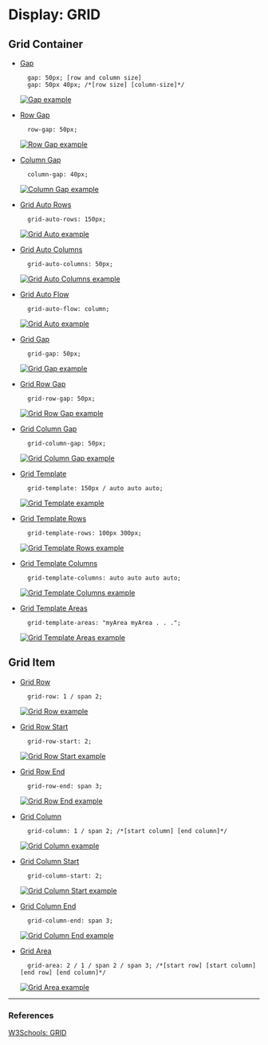 # Display: GRID


## Grid Container

- [Gap][Gap]

        gap: 50px; [row and column size]
        gap: 50px 40px; /*[row size] [column-size]*/  
        
  [![Gap example](/css/display/grid/assets/img/container/gap.png "Gap example")][Gap]

- [Row Gap][Row Gap]

        row-gap: 50px;  
        
  [![Row Gap example](/css/display/grid/assets/img/container/row-gap.png "Row Gap example")][Row Gap]

- [Column Gap][Column Gap]

        column-gap: 40px;  
        
  [![Column Gap example](/css/display/grid/assets/img/container/column-gap.png "Column Gap example")][Column Gap]

- [Grid Auto Rows][Grid Auto Rows]

        grid-auto-rows: 150px;  
        
  [![Grid Auto example](/css/display/grid/assets/img/container/grid-auto-rows.png "Grid Auto Rows example")][Grid Auto Rows]

- [Grid Auto Columns][Grid Auto Columns]

        grid-auto-columns: 50px;  
        
  [![Grid Auto Columns example](/css/display/grid/assets/img/container/grid-auto-columns.png "Grid Auto Columns example")][Grid Auto Columns]

- [Grid Auto Flow][Grid Auto Flow]

        grid-auto-flow: column;  
        
  [![Grid Auto example](/css/display/grid/assets/img/container/grid-auto-flow.png "Grid Auto Flow example")][Grid Auto Flow]

- [Grid Gap][Grid Gap]

        grid-gap: 50px;  
        
  [![Grid Gap example](/css/display/grid/assets/img/container/grid-gap.png "Grid Gap example")][Grid Gap]

- [Grid Row Gap][Grid Row Gap]

        grid-row-gap: 50px;  
        
  [![Grid Row Gap example](/css/display/grid/assets/img/container/grid-row-gap.png "Grid Row Gap example")][Grid Row Gap]

- [Grid Column Gap][Grid Column Gap]

        grid-column-gap: 50px;  
        
  [![Grid Column Gap example](/css/display/grid/assets/img/container/grid-column-gap.png "Grid Column Gap example")][Grid Column Gap]

- [Grid Template][Grid Template]

        grid-template: 150px / auto auto auto;  
        
  [![Grid Template example](/css/display/grid/assets/img/container/grid-template.png "Grid Template example")][Grid Template]

- [Grid Template Rows][Grid Template Rows]

        grid-template-rows: 100px 300px;  
        
  [![Grid Template Rows example](/css/display/grid/assets/img/container/grid-template-rows.png "Grid Template Rows example")][Grid Template Rows]

- [Grid Template Columns][Grid Template Columns]

        grid-template-columns: auto auto auto auto;  
        
  [![Grid Template Columns example](/css/display/grid/assets/img/container/grid-template-columns.png "Grid Template Columns example")][Grid Template Columns]

- [Grid Template Areas][Grid Template Areas]

        grid-template-areas: "myArea myArea . . .";  
        
  [![Grid Template Areas example](/css/display/grid/assets/img/container/grid-template-areas.png "Grid Template Areas example")][Grid Template Areas]


## Grid Item

- [Grid Row][Grid Row]

        grid-row: 1 / span 2;  
        
  [![Grid Row example](/css/display/grid/assets/img/item/grid-row.png "Grid Row example")][Grid Row]

- [Grid Row Start][Grid Row Start]

        grid-row-start: 2;  
        
  [![Grid Row Start example](/css/display/grid/assets/img/item/grid-row-start.png "Grid Row Start example")][Grid Row Start]

- [Grid Row End][Grid Row End]

        grid-row-end: span 3;  
        
  [![Grid Row End example](/css/display/grid/assets/img/item/grid-row-end.png "Grid Row End example")][Grid Row End]

- [Grid Column][Grid Column]

        grid-column: 1 / span 2; /*[start column] [end column]*/  
        
  [![Grid Column example](/css/display/grid/assets/img/item/grid-column.png "Grid Column example")][Grid Column]

- [Grid Column Start][Grid Column Start]

        grid-column-start: 2;  
        
  [![Grid Column Start example](/css/display/grid/assets/img/item/grid-column-start.png "Grid Column Start example")][Grid Column Start]

- [Grid Column End][Grid Column End]

        grid-column-end: span 3;  
        
  [![Grid Column End example](/css/display/grid/assets/img/item/grid-column-end.png "Grid Column End example")][Grid Column End]

- [Grid Area][Grid Area]

        grid-area: 2 / 1 / span 2 / span 3; /*[start row] [start column] [end row] [end column]*/  
        
  [![Grid Area example](/css/display/grid/assets/img/item/grid-area.png "Grid Area example")][Grid Area]
        
***

### References

[W3Schools: GRID][GRID]

[GRID]: https://www.w3schools.com/css/css_grid.asp "GRID"
[Column Gap]: https://www.w3schools.com/cssref/css3_pr_column-gap.php "Column Gap"
[Gap]: https://www.w3schools.com/cssref/css3_pr_gap.php "Gap"
[Grid Area]: https://www.w3schools.com/cssref/pr_grid-area.php "Grid Area"
[Grid Auto Columns]: https://www.w3schools.com/cssref/pr_grid-auto-columns.php "Grid Auto Columns"
[Grid Auto Flow]: https://www.w3schools.com/cssref/pr_grid-auto-flow.php "Grid Auto Flow"
[Grid Auto Rows]: https://www.w3schools.com/cssref/pr_grid-auto-rows.php "Grid Auto Rows"
[Grid Column]: https://www.w3schools.com/cssref/pr_grid-column.php "Grid Column"
[Grid Column End]: https://www.w3schools.com/cssref/pr_grid-column-end.php "Grid Column End"
[Grid Column Gap]: https://www.w3schools.com/cssref/pr_grid-column-gap.php "Grid Column Gap"
[Grid Column Start]: https://www.w3schools.com/cssref/pr_grid-column-start.php "Grid Column Start"
[Grid Gap]: https://www.w3schools.com/cssref/pr_grid-gap.php "Grid Gap"
[Grid Row]: https://www.w3schools.com/cssref/pr_grid-row.php "Grid Row"
[Grid Row End]: https://www.w3schools.com/cssref/pr_grid-row-end.php "Grid Row End"
[Grid Row Gap]: https://www.w3schools.com/cssref/pr_grid-row-gap.php "Grid Row Gap"
[Grid Row Start]: https://www.w3schools.com/cssref/pr_grid-row-start.php "Grid Row Start"
[Grid Template]: https://www.w3schools.com/cssref/pr_grid-template.php "Grid Template"
[Grid Template Areas]: https://www.w3schools.com/cssref/pr_grid-template-areas.php "Grid Template Areas"
[Grid Template Columns]: https://www.w3schools.com/cssref/pr_grid-template-columns.php "Grid Template Columns"
[Grid Template Rows]: https://www.w3schools.com/cssref/pr_grid-template-rows.php "Grid Template Rows"
[Row Gap]: https://www.w3schools.com/cssref/css3_pr_row-gap.php "Row Gap"
